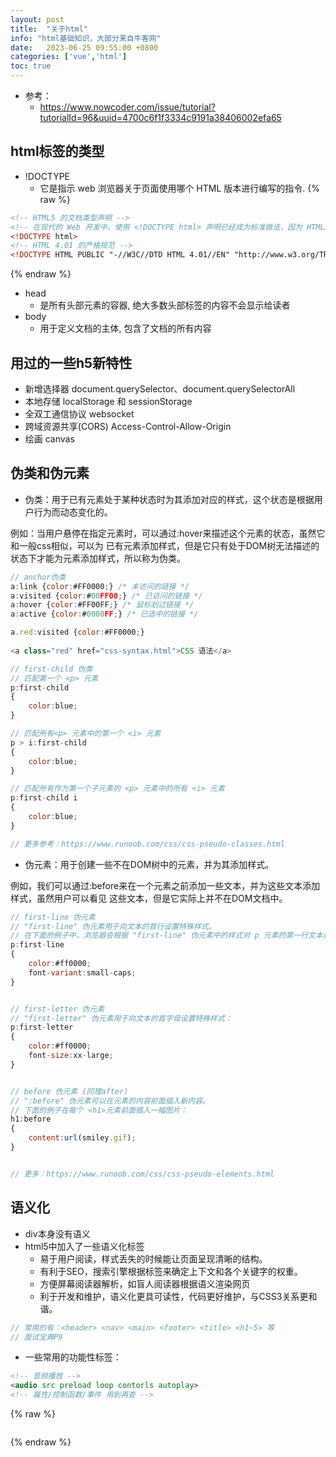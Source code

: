 ```yaml
---
layout: post
title:  "关于html"
info: "html基础知识，大部分来自牛客网"
date:   2023-06-25 09:55:00 +0800
categories: ['vue','html']
toc: true
---
```



- 参考：
  - https://www.nowcoder.com/issue/tutorial?tutorialId=96&uuid=4700c6f1f3334c9191a38406002efa65

## html标签的类型

- !DOCTYPE
  - 它是指示 web 浏览器关于页面使用哪个 HTML 版本进行编写的指令.
{% raw %}
```html
<!-- HTML5 的文档类型声明 -->
<!-- 在现代的 Web 开发中，使用 <!DOCTYPE html> 声明已经成为标准做法，因为 HTML5 已经成为主流的 HTML 规范，并且几乎所有的现代浏览器都支持它。 -->
<!DOCTYPE html>
<!-- HTML 4.01 的严格规范 -->
<!DOCTYPE HTML PUBLIC "-//W3C//DTD HTML 4.01//EN" "http://www.w3.org/TR/html4/strict.dtd">
```
{% endraw %}


- head
  - 是所有头部元素的容器, 绝大多数头部标签的内容不会显示给读者
- body
  - 用于定义文档的主体, 包含了文档的所有内容



## 用过的一些h5新特性

- 新增选择器 document.querySelector、document.querySelectorAll
- 本地存储 localStorage 和 sessionStorage
- 全双工通信协议 websocket
- 跨域资源共享(CORS) Access-Control-Allow-Origin
- 绘画 canvas






## 伪类和伪元素

- 伪类：用于已有元素处于某种状态时为其添加对应的样式，这个状态是根据用户行为而动态变化的。

例如：当用户悬停在指定元素时，可以通过:hover来描述这个元素的状态，虽然它和一般css相似，可以为 已有元素添加样式，但是它只有处于DOM树无法描述的状态下才能为元素添加样式，所以称为伪类。

```js
// anchor伪类
a:link {color:#FF0000;} /* 未访问的链接 */
a:visited {color:#00FF00;} /* 已访问的链接 */
a:hover {color:#FF00FF;} /* 鼠标划过链接 */
a:active {color:#0000FF;} /* 已选中的链接 */

a.red:visited {color:#FF0000;}
 
<a class="red" href="css-syntax.html">CSS 语法</a>

// first-child 伪类
// 匹配第一个 <p> 元素
p:first-child
{
    color:blue;
}

// 匹配所有<p> 元素中的第一个 <i> 元素
p > i:first-child
{
    color:blue;
}

// 匹配所有作为第一个子元素的 <p> 元素中的所有 <i> 元素
p:first-child i
{
    color:blue;
}

// 更多参考：https://www.runoob.com/css/css-pseudo-classes.html
```


- 伪元素：用于创建一些不在DOM树中的元素，并为其添加样式。

例如，我们可以通过:before来在一个元素之前添加一些文本，并为这些文本添加样式，虽然用户可以看见 这些文本，但是它实际上并不在DOM文档中。


```js
// first-line 伪元素
// "first-line" 伪元素用于向文本的首行设置特殊样式。
// 在下面的例子中，浏览器会根据 "first-line" 伪元素中的样式对 p 元素的第一行文本进行格式化：
p:first-line 
{
    color:#ff0000;
    font-variant:small-caps;
}


// first-letter 伪元素
// "first-letter" 伪元素用于向文本的首字母设置特殊样式：
p:first-letter 
{
    color:#ff0000;
    font-size:xx-large;
}


// before 伪元素 (同理after)
// ":before" 伪元素可以在元素的内容前面插入新内容。
// 下面的例子在每个 <h1>元素前面插入一幅图片：
h1:before 
{
    content:url(smiley.gif);
}


// 更多：https://www.runoob.com/css/css-pseudo-elements.html

```


## 语义化

- div本身没有语义
- html5中加入了一些语义化标签
  - 易于用户阅读，样式丢失的时候能让页面呈现清晰的结构。
  - 有利于SEO，搜索引擎根据标签来确定上下文和各个关键字的权重。
  - 方便屏幕阅读器解析，如盲人阅读器根据语义渲染网页
  - 利于开发和维护，语义化更具可读性，代码更好维护，与CSS3关系更和谐。


```js
// 常用的有：<header> <nav> <main> <footer> <title> <h1~5> 等
// 面试宝典P9
```

- 一些常用的功能性标签：

```html
<!-- 音频播放 -->
<audio src preload loop contorls autoplay>
<!-- 属性/控制函数/事件 用到再查 -->
```














{% raw %}
```
```
{% endraw %}